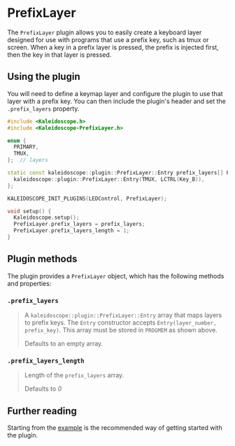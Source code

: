 # PrefixLayer

The `PrefixLayer` plugin allows you to easily create a keyboard layer designed
for use with programs that use a prefix key, such as tmux or screen. When a key
in a prefix layer is pressed, the prefix is injected first, then the key in
that layer is pressed.

## Using the plugin

You will need to define a keymap layer and configure the plugin to use that
layer with a prefix key. You can then include the plugin's header and set the
`.prefix_layers` property.

```c++
#include <Kaleidoscope.h>
#include <Kaleidoscope-PrefixLayer.h>

enum {
  PRIMARY,
  TMUX,
};  // layers

static const kaleidoscope::plugin::PrefixLayer::Entry prefix_layers[] PROGMEM = {
  kaleidoscope::plugin::PrefixLayer::Entry(TMUX, LCTRL(Key_B)),
};

KALEIDOSCOPE_INIT_PLUGINS(LEDControl, PrefixLayer);

void setup() {
  Kaleidoscope.setup();
  PrefixLayer.prefix_layers = prefix_layers;
  PrefixLayer.prefix_layers_length = 1;
}
```

## Plugin methods

The plugin provides a `PrefixLayer` object, which has the following methods
and properties:

### `.prefix_layers`

> A `kaleidoscope::plugin::PrefixLayer::Entry` array that maps layers to prefix
> keys. The `Entry` constructor accepts `Entry(layer_number, prefix_key)`. This
> array must be stored in `PROGMEM` as shown above.
>
> Defaults to an empty array.

### `.prefix_layers_length`

> Length of the `prefix_layers` array.
>
> Defaults to *0*

## Further reading

Starting from the [example][plugin:example] is the recommended way of getting
started with the plugin.

 [plugin:example]: /examples/Keystrokes/PrefixLayer/PrefixLayer.ino
